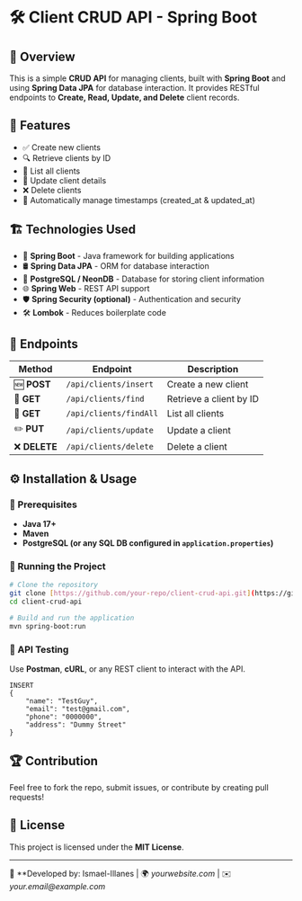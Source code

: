 # 🛠️ Client CRUD API - Spring Boot

## 📌 Overview
This is a simple **CRUD API** for managing clients, built with **Spring Boot** and using **Spring Data JPA** for database interaction. It provides RESTful endpoints to **Create, Read, Update, and Delete** client records.

## 🚀 Features
- ✅ Create new clients
- 🔍 Retrieve clients by ID
- 📜 List all clients
- 📝 Update client details
- ❌ Delete clients
- 📅 Automatically manage timestamps (created_at & updated_at)

## 🏗️ Technologies Used
- 🌱 **Spring Boot** - Java framework for building applications
- 🛢️ **Spring Data JPA** - ORM for database interaction
- 🐘 **PostgreSQL / NeonDB** - Database for storing client information
- 🌐 **Spring Web** - REST API support
- 🛡️ **Spring Security (optional)** - Authentication and security
- 🛠️ **Lombok** - Reduces boilerplate code

## 📖 Endpoints
| Method | Endpoint | Description |
|--------|-------------|-------------|
| 🆕 **POST** | `/api/clients/insert` | Create a new client |
| 📖 **GET** | `/api/clients/find` | Retrieve a client by ID |
| 📃 **GET** | `/api/clients/findAll` | List all clients |
| ✏️ **PUT** | `/api/clients/update` | Update a client |
| ❌ **DELETE** | `/api/clients/delete` | Delete a client |

## ⚙️ Installation & Usage
### 🔧 Prerequisites
- **Java 17+**
- **Maven**
- **PostgreSQL (or any SQL DB configured in `application.properties`)**

### 🚀 Running the Project
```sh
# Clone the repository
git clone [https://github.com/your-repo/client-crud-api.git](https://github.com/Ismael-Illanes/clientscrud.git)
cd client-crud-api

# Build and run the application
mvn spring-boot:run
```

### 🔌 API Testing
Use **Postman**, **cURL**, or any REST client to interact with the API.
```
INSERT
{
    "name": "TestGuy",
    "email": "test@gmail.com",
    "phone": "0000000",
    "address": "Dummy Street"
}
```

## 🏆 Contribution
Feel free to fork the repo, submit issues, or contribute by creating pull requests!

## 📜 License
This project is licensed under the **MIT License**.

---
🔗 **Developed by: Ismael-Illanes | 🌍 _yourwebsite.com_ | ✉️ _your.email@example.com_

